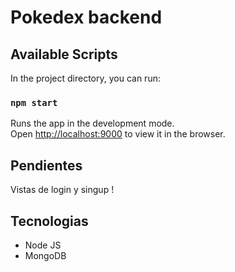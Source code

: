 # Pokedex backend 

## Available Scripts

In the project directory, you can run:

### `npm start`

Runs the app in the development mode.\
Open [http://localhost:9000](http://localhost:9000) to view it in the browser.

## Pendientes

Vistas de login y singup !

## Tecnologias

- Node JS
- MongoDB



